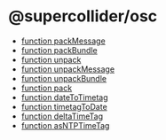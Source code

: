 # @supercollider/osc

<ul class="no-dot"><li><a href="#/packages/osc/packMessage"><span class="token keyword">function</span> <span class="Function">packMessage</span></a></li><li><a href="#/packages/osc/packBundle"><span class="token keyword">function</span> <span class="Function">packBundle</span></a></li><li><a href="#/packages/osc/unpack"><span class="token keyword">function</span> <span class="Function">unpack</span></a></li><li><a href="#/packages/osc/unpackMessage"><span class="token keyword">function</span> <span class="Function">unpackMessage</span></a></li><li><a href="#/packages/osc/unpackBundle"><span class="token keyword">function</span> <span class="Function">unpackBundle</span></a></li><li><a href="#/packages/osc/pack"><span class="token keyword">function</span> <span class="Function">pack</span></a></li><li><a href="#/packages/osc/dateToTimetag"><span class="token keyword">function</span> <span class="Function">dateToTimetag</span></a></li><li><a href="#/packages/osc/timetagToDate"><span class="token keyword">function</span> <span class="Function">timetagToDate</span></a></li><li><a href="#/packages/osc/deltaTimeTag"><span class="token keyword">function</span> <span class="Function">deltaTimeTag</span></a></li><li><a href="#/packages/osc/asNTPTimeTag"><span class="token keyword">function</span> <span class="Function">asNTPTimeTag</span></a></li></ul>
